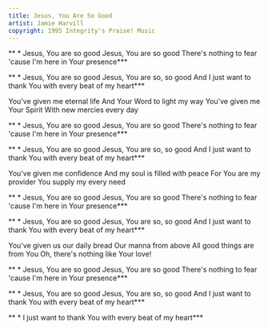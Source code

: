 ```yaml
---
title: Jesus, You Are So Good
artist: Jamie Harvill
copyright: 1995 Integrity's Praise! Music
---
```

 ** * Jesus, You are so good
   Jesus, You are so good
   There's nothing to fear
    'cause I'm here in Your presence***

 ** * Jesus, You are so good
   Jesus, You are so, so good
   And I just want to thank You
    with every beat of my heart***

You've given me eternal life
And Your Word to light my way
You've given me Your Spirit
With new mercies every day

 ** * Jesus, You are so good
   Jesus, You are so good
   There's nothing to fear
    'cause I'm here in Your presence***

 ** * Jesus, You are so good
   Jesus, You are so, so good
   And I just want to thank You
    with every beat of my heart***

You've given me confidence
And my soul is filled with peace
For You are my provider
You supply my every need

 ** * Jesus, You are so good
   Jesus, You are so good
   There's nothing to fear
    'cause I'm here in Your presence***

 ** * Jesus, You are so good
   Jesus, You are so, so good
   And I just want to thank You
    with every beat of my heart***

You've given us our daily bread
Our manna from above
All good things are from You
Oh, there's nothing like Your love!

 ** * Jesus, You are so good
   Jesus, You are so good
   There's nothing to fear
    'cause I'm here in Your presence***

 ** * Jesus, You are so good
   Jesus, You are so, so good
   And I just want to thank You
    with every beat of my heart***

 ** * I just want to thank You
    with every beat of my heart***